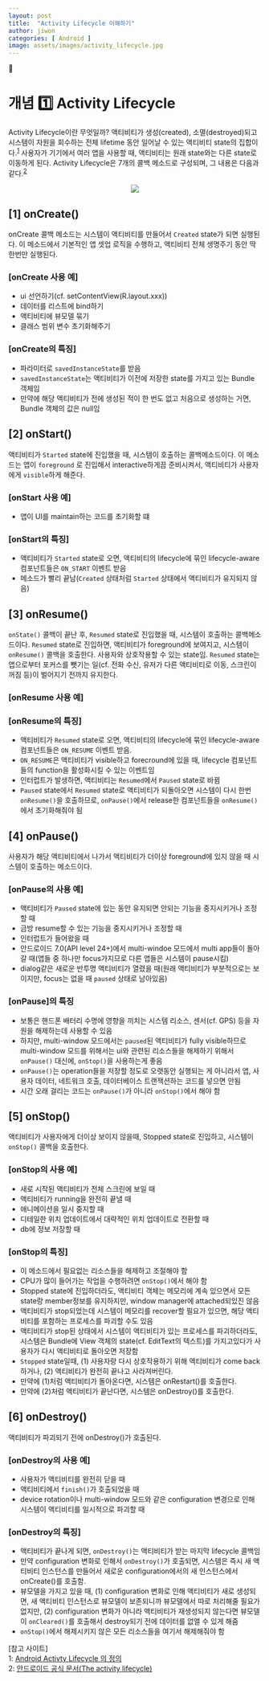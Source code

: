 ```yaml
---
layout: post
title:  "Activity Lifecycle 이해하기"
author: jiwon
categories: [ Android ]
image: assets/images/activity_lifecycle.jpg
---
```

🤖  
# 개념 1️⃣ Activity Lifecycle  

  
Activity Lifecycle이란 무엇일까? 액티비티가 생성(created), 소멸(destroyed)되고 시스템이 자원을 회수하는 전체 lifetime 동안 일어날 수 있는 액티비티 state의 집합이다.<sup>[1](#footnote_1)</sup>  사용자가 기기에서 여러 앱을 사용할 때, 액티비티는 원래 state와는 다른 state로 이동하게 된다. Activity Lifecycle은 7개의 콜백 메소드로 구성되며, 그 내용은 다음과 같다.<sup>[2](#footnote_2)</sup> 

<p align="center"><img src="/assets/images/al_1.png"></p>

## [1] onCreate() 
onCreate 콜백 메소드는 시스템이 액티비티를 만들어서 ```Created``` state가 되면 실행된다. 이 메소드에서 기본적인 앱 셋업 로직을 수행하고, 액티비티 전체 생명주기 동안 딱 한번만 실행된다. 

### [onCreate 사용 예]
- ui 선언하기(cf. setContentView(R.layout.xxx))  
- 데이터를 리스트에 bind하기  
- 액티비티에 뷰모델 묶기  
- 클래스 범위 변수 초기화해주기  

### [onCreate의 특징]
- 파라미터로 ```savedInstanceState```를 받음  
- ```savedInstanceState```는 액티비티가 이전에 저장한 state를 가지고 있는 Bundle 객체임   
- 만약에 해당 액티비티가 전에 생성된 적이 한 번도 없고 처음으로 생성하는 거면, Bundle 객체의 값은 null임  

## [2] onStart()
액티비티가 ```Started``` state에 진입했을 때, 시스템이 호출하는 콜백메소드이다. 이 메소드는  앱이 ```foreground``` 로 진입해서 interactive하게끔 준비시켜서, 액티비티가 사용자에게 ```visible```하게 해준다.

### [onStart 사용 예]
- 앱이 UI를 maintain하는 코드를 초기화할 떄 

### [onStart의 특징]
- 액티비티가 ```Started``` state로 오면, 액티비티의 lifecycle에 묶인 lifecycle-aware 컴포넌트들은 ```ON_START``` 이벤트 받음
- 메소드가 빨리 끝남(```Created``` 상태처럼 ```Started``` 상태에서 액티비티가 유지되지 않음)  

## [3] onResume()  
```onState()``` 콜백이 끝난 후, ```Resumed``` state로 진입했을 때, 시스템이 호출하는 콜백메소드이다. ```Resumed``` state로 진입하면, 액티비티가 foreground에 보여지고, 시스템이 ```onResume()``` 콜백을 호출한다. 사용자와 상호작용할 수 있는 state임. ```Resumed``` state는 앱으로부터 포커스를 뺏기는 일(cf. 전화 수신, 유저가 다른 액티비티로 이동, 스크린이 꺼짐 등)이 벌어지기 전까지 유지한다.

### [onResume 사용 예]

### [onResume의 특징]
- 액티비티가 ```Resumed``` state로 오면, 액티비티의 lifecycle에 묶인 lifecycle-aware 컴포넌트들은 ```ON_RESUME``` 이벤트 받음. 
- ```ON_RESUME```은 액티비티가 visible하고 forecround에 있을 때, lifecycle 컴포넌트들의 function을 활성화시킬 수 있는 이벤트임
- 인터럽트가 발생하면, 액티비티는 ```Resumed```에서 ```Paused``` state로 바뀜
- ```Paused``` state에서 ```Resumed``` state로 액티비티가 되돌아오면 시스템이 다시 한번 ```onResume()```을 호출하므로, ```onPause()```에서 release한 컴포넌트들을 ```onResume()```에서 초기화해줘야 됨

## [4] onPause()
사용자가 해당 액티비티에서 나가서 액티비티가 더이상 foreground에 있지 않을 때 시스템이 호출하는 메소드이다. 

### [onPause의 사용 예]
- 액티비티가 ```Paused``` state에 있는 동안 유지되면 안되는 기능을 중지시키거나 조정할 때
- 금방 resume할 수 있는 기능을 중지시키거나 조정할 때 
- 인터럽트가 들어왔을 때
- 안드로이드 7.0(API level 24+)에서 multi-windoe 모드에서 multi app들이 돌아갈 때(앱들 중 하나만 focus가지므로 다른 앱들은 시스템이 pause시킴)
- dialog같은 새로운 반투명 액티비티가 열렸을 때(원래 액티비티가 부분적으로는 보이지만, focus는 없을 때 ```paused``` 상태로 남아있음)

### [onPause]의 특징  
 - 보통은 핸드폰 배터리 수명에 영향을 끼치는 시스템 리소스, 센서(cf. GPS) 등을 자원을 해제하는데 사용할 수 있음
 - 하지만, multi-window 모드에서는 ```paused```된 액티비티가 fully visible하므로 multi-window 모드를 위해서는 ui와 관련된 리소스들을 해제하기 위해서 ```onPause()``` 대신에, ```onStop()```을 사용하는게 좋음
 - ```onPause()```는 operation들을 저장할 정도로 오랫동안 실행되는 게 아니라서 앱, 사용자 데이터, 네트워크 호출, 데이터베이스 트랜잭션하는 코드를 넣으면 안됨
 - 시간 오래 걸리는 코드는 ```onPause()```가 아니라 ```onStop()```에서 해야 함
 
## [5] onStop()   
액티비티가 사용자에게 더이상 보이지 않을때, Stopped state로 진입하고, 시스템이 ```onStop()``` 콜백을 호출한다. 
 
### [onStop의 사용 예]
 - 새로 시작된 액티비티가 전체 스크린에 보일 때 
 - 액티비티가 running을 완전히 끝낼 때 
 - 애니메이션을 일시 중지할 때
 - 디테일한 위치 업데이트에서 대략적인 위치 업데이트로 전환할 때
 - db에 정보 저장할 때
 
### [onStop의 특징]
  - 이 메소드에서 필요없는 리소스들을 해제하고 조절해야 함
  - CPU가 많이 들어가는 작업을 수행하려면 ```onStop()```에서 해야 함
  - Stopped state에 진입하더라도, 액티비티 객체는 메모리에 계속 있으면서 모든 state랑 member정보를 유지하지만, window manager에 attached되있진 않음 
  - 액티비티가 stop되었는데 시스템이 메모리를 recover할 필요가 있으면, 해당 액티비티를 포함하는 프로세스를 파괴할 수도 있음
  - 액티비티가 stop된 상태에서 시스템이 액티비티가 있는 프로세스를 파괴하더라도, 시스템은 Bundle에 View 객체의 state(cf. EditText의 텍스트)를 가지고있다가 사용자가 다시 액티비티로 돌아오면 저장함 
  - ```Stopped``` state일때, (1) 사용자랑 다시 상호작용하기 위해 액티비티가 come back하거나, (2) 액티비티가 완전히 끝나고 사라져버린다.
  - 만약에 (1)처럼 액티비티가 돌아온다면, 시스템은 onRestart()를 호출한다.
  - 만약에 (2)처럼 액티비티가 끝난다면, 시스템은 onDestroy()를 호출한다. 
  
## [6] onDestroy()
  액티비티가 파괴되기 전에 onDestroy()가 호출된다.
  
### [onDestroy의 사용 예]
   - 사용자가 액티비티를 완전히 닫을 때
   - 액티비티에서 ```finish()```가 호출되었을 때
   - device rotation이나 multi-window 모드와 같은 configuration 변경으로 인해 시스템이 액티비티를 일시적으로 파괴할 때
   
### [onDestroy의 특징]
   - 액티비티가 끝나게 되면, ```onDestroy()```는 액티비티가 받는 마지막 lifecycle 콜백임
   - 만약 configuration 변화로 인해서 ```onDestroy()```가 호출되면, 시스템은 즉시 새 액티비티 인스턴스를 만들어서 새로운 configuration에서의 새 인스턴스에서 onCreate()를 호출함.
   - 뷰모델을 가지고 있을 때, (1) configuration 변화로 인해 액티비티가 새로 생성되면, 새 액티비티 인스턴스로 뷰모델이 보존되니까 뷰모델에서 따로 처리해줄 필요가 없지만, (2) configuration 변화가 아니라 액티비티가 재생성되지 않는다면 뷰모델이 ```onCleared()```를 호출해서 destroy되기 전에 데이터를 없앨 수 있게 해줌
   - ```onStop()```에서 해제시키지 않은 모든 리소스들을 여기서 해제해줘야 함
  

 

[참고 사이트]  
<a name="footnote_1">1</a>: [Android Activty Lifecycle 의 정의](https://google-developer-training.github.io/android-developer-fundamentals-course-concepts-v2/unit-1-get-started/lesson-2-activities-and-intents/2-2-c-activity-lifecycle-and-state/2-2-c-activity-lifecycle-and-state.html)  
<a name="footnote_2">2</a>: [안드로이드 공식 문서(The activity lifecycle)](https://developer.android.com/guide/components/activities/activity-lifecycle)  



